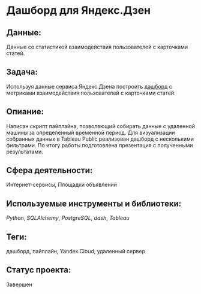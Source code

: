 # Дашборд для Яндекс.Дзен

## Данные:

Данные со статистикой взаимодействия пользователей с карточками статей.


## Задача:

Используя данные сервиса Яндекс.Дзена построить [дашборд](https://public.tableau.com/app/profile/igor6948/viz/DashboardforYandex_Zen_16617825930170/Dashboard?publish=yes) с метриками взаимодействия пользователей с карточками статей.

## Опиание:

Написан скрипт пайплайна, позволяющий собирать данные с удаленной машины за определенный временной период. Для визуализации собранных данных в Tableau Public реализован дашборд с несколькими фильтрами. По итогу работы подготовлена презентация с полученными результатами.

## Сфера деятельности:

Интернет-сервисы, Площадки объявлений

## Используемые инструменты и библиотеки:

_Python_, _SQLAlchemy_, _PostgreSQL_, _dash_, _Tableau_

## Теги:

дашборд, пайплайн, Yandex.Cloud, удаленный сервер

## Статус проекта:

Завершен
